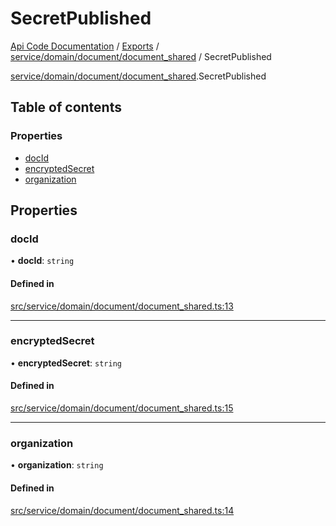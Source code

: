 # SecretPublished
 
[Api Code Documentation](../README.md) / [Exports](../modules.md) / [service/domain/document/document\_shared](../modules/service_domain_document_document_shared.md) / SecretPublished

[service/domain/document/document\_shared](../modules/service_domain_document_document_shared.md).SecretPublished

## Table of contents

### Properties

- [docId](service_domain_document_document_shared.SecretPublished.md#docid)
- [encryptedSecret](service_domain_document_document_shared.SecretPublished.md#encryptedsecret)
- [organization](service_domain_document_document_shared.SecretPublished.md#organization)

## Properties

### docId

• **docId**: `string`

#### Defined in

[src/service/domain/document/document_shared.ts:13](https://github.com/openkfw/TruBudget/blob/086d599/api/src/service/domain/document/document_shared.ts#L13)

___

### encryptedSecret

• **encryptedSecret**: `string`

#### Defined in

[src/service/domain/document/document_shared.ts:15](https://github.com/openkfw/TruBudget/blob/086d599/api/src/service/domain/document/document_shared.ts#L15)

___

### organization

• **organization**: `string`

#### Defined in

[src/service/domain/document/document_shared.ts:14](https://github.com/openkfw/TruBudget/blob/086d599/api/src/service/domain/document/document_shared.ts#L14)
